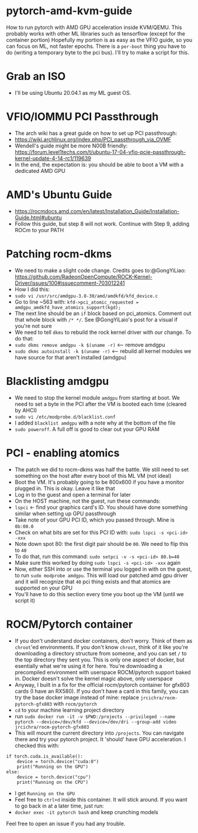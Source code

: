 # pytorch-amd-kvm-guide
How to run pytorch with AMD GPU acceleration inside KVM/QEMU. This probably works with other ML libraries such as tensorflow (except for the container portion)
Hopefully my portion is as easy as the VFIO guide, so you can focus on ML, not faster epochs.
There is a `per-boot` thing you have to do (writing a temporary byte to the pci bus). I'll try to make a script for this.

# Grab an ISO
+ I'll be using Ubuntu 20.04.1 as my ML guest OS. 

# VFIO/IOMMU PCI Passthrough
+ The arch wiki has a great guide on how to set up PCI passthrough:
+ https://wiki.archlinux.org/index.php/PCI_passthrough_via_OVMF
+ Wendell's guide might be more N00B friendly: https://forum.level1techs.com/t/ubuntu-17-04-vfio-pcie-passthrough-kernel-update-4-14-rc1/119639
+ In the end, the expectation is: you should be able to boot a VM with a dedicated AMD GPU

# AMD's Ubuntu Guide
+ https://rocmdocs.amd.com/en/latest/Installation_Guide/Installation-Guide.html#ubuntu
+ Follow this guide, but step 8 will not work. Continue with Step 9, adding ROCm to your PATH

# Patching rocm-dkms
+ We need to make a slight code change. Credits goes to:@GongYiLiao: https://github.com/RadeonOpenCompute/ROCK-Kernel-Driver/issues/100#issuecomment-703012241
+ How I did this:
+ `sudo vi /usr/src/amdgpu-3.8-30/amd/amdkfd/kfd_device.c`
+ Go to line ~563 with: `kfd->pci_atomic_requested = amdgpu_amdkfd_have_atomics_support(kgd);`
+ The next line should be an `if` block based on pci_atomics. Comment out that whole block with `/* */`. See @GongYiLaio's post for a visual if you're not sure
+ We need to tell `dkms` to rebuild the rock kernel driver with our change. To do that:
+ `sudo dkms remove amdgpu -k $(uname -r)` <-- remove amdgpu
+ `sudo dkms autoinstall -k $(uname -r)`   <-- rebuild all kernel modules we have source for that aren't installed (amdgpu)

# Blacklisting amdgpu
+ We need to stop the kernel module `amdgpu` from starting at boot. We need to set a byte in the PCI after the VM is booted each time (cleared by AHCI)
+ `sudo vi /etc/modprobe.d/blacklist.conf`
+ I added `blacklist amdgpu` with a note why at the bottom of the file
+ `sudo poweroff`. A full off is good to clear out your GPU RAM

# PCI - enabling atomics
+ The patch we did to rocm-dkms was half the battle. We still need to set something on the host after every boot of this ML VM (not ideal)
+ Boot the VM. It's probably going to be 800x600 if you have a monitor plugged in. This is okay. Leave it like that
+ Log in to the guest and open a terminal for later
+ On the HOST machine, not the guest, run these commands:
+ `lspci` <- find your graphics card's ID. You should have done something similar when setting up GPU passthrough
+ Take note of your GPU PCI ID, which you passed through. Mine is `0b:00.0`
+ Check on what bits are set for this PCI ID with: `sudo lspci -s <pci-id> -xxx`
+ Note down spot 80: the first digit pair should be `00`. We need to flip this to `40`
+ To do that, run this command: `sudo setpci -v -s <pci-id> 80.b=40`
+ Make sure this worked by doing `sudo lspci -s <pci-id> -xxx` again
+ Now, either SSH into or use the terminal you logged in with on the guest, to run `sudo modprobe amdgpu`. This will load our patched amd gpu driver and it will recognize that `40` pci thing exists and that atomics are supported on your GPU
+ You'll have to do this section every time you boot up the VM (until we script it)

# ROCM/Pytorch container
+ If you don't understand docker containers, don't worry. Think of them as `chroot`'ed environments. If you don't know `chroot`, think of it like you're downloading a directory structure from someone, and you can set `/` to the top directory they sent you. This is only one aspect of docker, but esentially what we're using it for here. You're downloading a precompiled environment with userspace ROCM/pytorch support baked in. Docker doesn't solve the kernel magic above, only userspace
+ Anyway, I built in a fix for the official rocm/pytorch container for gfx803 cards (I have an RX580). If you don't have a card in this family, you can try the base docker image instead of mine: replace `jrcichra/rocm-pytorch-gfx803` with `rocm/pytorch`
+ `cd` to your machine learning project directory
+ run `sudo docker run -it -v $PWD:/projects --privileged --name pytorch --device=/dev/kfd --device=/dev/dri --group-add video jrcichra/rocm-pytorch-gfx803`
+ This will mount the current directory into `/projects`. You can navigate there and try your pytorch project. It 'should' have GPU acceleration. I checked this with:
```
if torch.cuda.is_available():
    device = torch.device("cuda:0")
    print("Running on the GPU")
else:
    device = torch.device("cpu")
    print("Running on the CPU")
```
+ I get `Running on the GPU`
+ Feel free to `ctrl+d` inside this container. It will stick around. If you want to go back in at a later time, just run:
+ `docker exec -it pytorch bash` and keep crunching models

Feel free to open an issue if you had any trouble.
